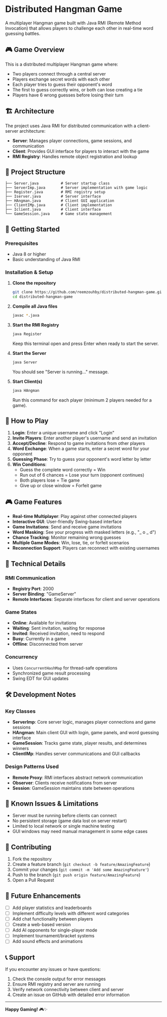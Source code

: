 # Distributed Hangman Game

A multiplayer Hangman game built with Java RMI (Remote Method Invocation) that allows players to challenge each other in real-time word guessing battles.

## 🎮 Game Overview

This is a distributed multiplayer Hangman game where:
- Two players connect through a central server
- Players exchange secret words with each other
- Each player tries to guess their opponent's word
- The first to guess correctly wins, or both can lose creating a tie
- Players have 6 wrong guesses before losing their turn

## 🏗️ Architecture

The project uses Java RMI for distributed communication with a client-server architecture:

- **Server**: Manages player connections, game sessions, and communication
- **Client**: Provides GUI interface for players to interact with the game
- **RMI Registry**: Handles remote object registration and lookup

## 📁 Project Structure

```
├── Server.java          # Server startup class
├── ServerImp.java       # Server implementation with game logic
├── Register.java        # RMI registry setup
├── Iserver.java         # Server interface
├── HAngman.java         # Client GUI application
├── ClientIMp.java       # Client implementation
├── Iclient.java         # Client interface
└── GameSession.java     # Game state management
```

## 🚀 Getting Started

### Prerequisites

- Java 8 or higher
- Basic understanding of Java RMI

### Installation & Setup

1. **Clone the repository**
   ```bash
   git clone https://github.com/reemzouhby/distributed-hangman-game.git
   cd distributed-hangman-game
   ```

2. **Compile all Java files**
   ```bash
   javac *.java
   ```

3. **Start the RMI Registry**
   ```bash
   java Register
   ```
   Keep this terminal open and press Enter when ready to start the server.

4. **Start the Server**
   ```bash
   java Server
   ```
   You should see "Server is running..." message.

5. **Start Client(s)**
   ```bash
   java HAngman
   ```
   Run this command for each player (minimum 2 players needed for a game).

## 🎯 How to Play

1. **Login**: Enter a unique username and click "Login"
2. **Invite Players**: Enter another player's username and send an invitation
3. **Accept/Decline**: Respond to game invitations from other players
4. **Word Exchange**: When a game starts, enter a secret word for your opponent
5. **Guessing Phase**: Try to guess your opponent's word letter by letter
6. **Win Conditions**:
   - Guess the complete word correctly = Win
   - Run out of 6 chances = Lose your turn (opponent continues)
   - Both players lose = Tie game
   - Give up or close window = Forfeit game

## 🎮 Game Features

- **Real-time Multiplayer**: Play against other connected players
- **Interactive GUI**: User-friendly Swing-based interface
- **Game Invitations**: Send and receive game invitations
- **Word Masking**: See your progress with masked letters (e.g., "_ o _ d")
- **Chance Tracking**: Monitor remaining wrong guesses
- **Multiple Game Modes**: Win, lose, tie, or forfeit scenarios
- **Reconnection Support**: Players can reconnect with existing usernames

## 🔧 Technical Details

### RMI Communication
- **Registry Port**: 2000
- **Server Binding**: "GameServer"
- **Remote Interfaces**: Separate interfaces for client and server operations

### Game States
- **Online**: Available for invitations
- **Waiting**: Sent invitation, waiting for response
- **Invited**: Received invitation, need to respond
- **Busy**: Currently in a game
- **Offline**: Disconnected from server

### Concurrency
- Uses `ConcurrentHashMap` for thread-safe operations
- Synchronized game result processing
- Swing EDT for GUI updates

## 🛠️ Development Notes

### Key Classes

- **ServerImp**: Core server logic, manages player connections and game sessions
- **HAngman**: Main client GUI with login, game panels, and word guessing interface
- **GameSession**: Tracks game state, player results, and determines winners
- **ClientIMp**: Handles server communications and GUI callbacks

### Design Patterns Used
- **Remote Proxy**: RMI interfaces abstract network communication
- **Observer**: Clients receive notifications from server
- **Session**: GameSession maintains state between operations

## 🐛 Known Issues & Limitations

- Server must be running before clients can connect
- No persistent storage (game data lost on server restart)
- Limited to local network or single machine testing
- GUI windows may need manual management in some edge cases

## 🤝 Contributing

1. Fork the repository
2. Create a feature branch (`git checkout -b feature/AmazingFeature`)
3. Commit your changes (`git commit -m 'Add some AmazingFeature'`)
4. Push to the branch (`git push origin feature/AmazingFeature`)
5. Open a Pull Request

## 🎯 Future Enhancements

- [ ] Add player statistics and leaderboards
- [ ] Implement difficulty levels with different word categories
- [ ] Add chat functionality between players
- [ ] Create a web-based version
- [ ] Add AI opponents for single-player mode
- [ ] Implement tournament/bracket systems
- [ ] Add sound effects and animations

## 📞 Support

If you encounter any issues or have questions:
1. Check the console output for error messages
2. Ensure RMI registry and server are running
3. Verify network connectivity between client and server
4. Create an issue on GitHub with detailed error information

---

**Happy Gaming!** 🎮✨
